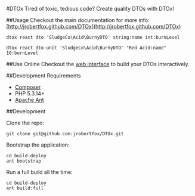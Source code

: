#DTOx
Tired of toxic, tedious code? Create quality DTOs with DTOx!

##Usage
Checkout the main documentation for more info: [http://jrobertfox.github.com/DTOx](http://jrobertfox.github.com/DTOx)

    dtox react dto 'SludgeCo\Acid\BurnyDTO' string:name int:burnLevel

    dtox react dto-unit 'SludgeCo\Acid\BurnyDTO' "Red Acid:name" 10:burnLevel

##Use Online
Checkout the [web interface](http://dtox.pagodabox.com) to build your DTOs interactively.

##Development Requirements
- [Composer](http://getcomposer.org/)
- PHP 5.3.14+
- [Apache Ant](http://ant.apache.org/)

##Development

Clone the repo:

    git clone git@github.com:jrobertfox/DTOx.git

Bootstrap the application:

    cd build-deploy
    ant bootstrap

Run a full build all the time:

    cd build-deploy
    ant build:full

